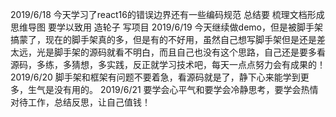 2019/6/18 今天学习了react16的错误边界还有一些编码规范 总结要 梳理文档形成思维导图 要学以致用 造轮子 写项目
2019/6/19 今天继续做demo，但是被脚手架搞蒙了，现在的脚手架真的多，但是有的不好用，虽然自己想写脚手架但是还是差太远，光是脚手架的源码就看不明白，而且自己也没有这个思路，自己还是要多看源码，多练，多猜想，多实践，反正就学习技术吧，每天一点点努力会有成果的！
2019/6/20 脚手架和框架有问题不要着急，看源码就是了，静下心来能学到更多，生气是没有用的。
2019/6/21 要学会心平气和要学会冷静思考，要学会热情对待工作，总结反思，让自己值钱！
